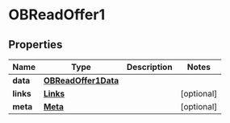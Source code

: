 
# OBReadOffer1

## Properties
Name | Type | Description | Notes
------------ | ------------- | ------------- | -------------
**data** | [**OBReadOffer1Data**](OBReadOffer1Data.md) |  | 
**links** | [**Links**](Links.md) |  |  [optional]
**meta** | [**Meta**](Meta.md) |  |  [optional]



